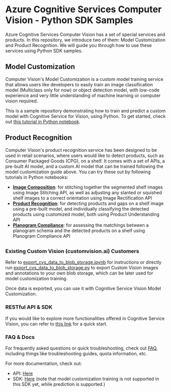 # Azure Cognitive Services Computer Vision - Python SDK Samples

Azure Cognitive Services Computer Vision has a set of special services and products. In this repository, we introduce two of them: Model Customization and Product Recognition. We will guide you through how to use these services using Python SDK samples.

## Model Customization

Computer Vision's Model Customization is a custom model training service that allows users like developers to easily train an image classification model (Multiclass only for now) or object detection model, with low-code experience and very little understanding of machine learning or computer vision required.

This is a sample repository demonstrating how to train and predict a custom model with Cognitive Service for Vision, using Python. To get started, check out [this tutorial in Python notebook](./docs/model_customization/cognitive_service_vision_model_customization.ipynb).

## Product Recognition

Computer Vision's product recognition service has been designed to be used in retail scenarios, where users would like to detect products, such as Consumer Packaged Goods (CPG), on a shelf. It comes with a set of APIs, a pre-built AI model, and a custom AI model that can be trained following the model customization guide above. You can try these out by following tutorials in Python notebooks: 
* **[Image Composition](./docs/product_recognition/cognitive_service_vision_image_composition.ipynb)**: for stitching together the segmented shelf images using Image Stitching API, as well as adjusting any slanted or squished shelf images to a correct orientation using Image Rectification API
* **[Product Recognition](./docs/product_recognition/cognitive_service_vision_product_recognition.ipynb)**: for detecting products and gaps on a shelf image using a pre-built model, and individually classifying the detected products using customized model, both using Product Understanding API
* **[Planogram Compliance](./docs/product_recognition/cognitive_service_vision_planogram_compliance.ipynb)**: for assessing the matchings between a planogram schema and the detected products on a shelf using Planogram Compliance API

## 

### Existing Custom Vision (customvision.ai) Customers

Refer to [export_cvs_data_to_blob_storage.ipynb](./docs/model_customization/export_cvs_data_to_blob_storage.ipynb) for instructions or directly run [export_cvs_data_to_blob_storage.py](cognitive_service_vision_model_customization_python_samples/data/export_cvs_data_to_blob_storage.py) to export Custom Vision images and annotations to your own blob storage, which can be later used for model customization training.

Once data is exported, you can use it with Cognitive Service Vision Model Customization.

### RESTful API & SDK

If you would like to explore more functionalities offered in Cognitive Service Vision, you can refer to [this link](https://learn.microsoft.com/en-us/azure/cognitive-services/computer-vision/quickstarts-sdk/image-analysis-client-library-40?pivots=programming-language-python&tabs=visual-studio%2Cwindows) for a quick start.

### FAQ & Docs

For frequently asked questions or quick troubleshooting, check out [FAQ](./docs/model_customization/faq.md), including things like troubleshooting guides, quota information, etc.

For more documentation, check out:

- API: [Here](https://learn.microsoft.com/en-us/rest/api/computervision/2023-02-01-preview/models)
- SDK: [Here](https://github.com/Azure-Samples/azure-ai-vision-sdk/tree/main/samples/python/image-analysis) (note that model customization training is not supported in this SDK yet, while prediction is supported.)